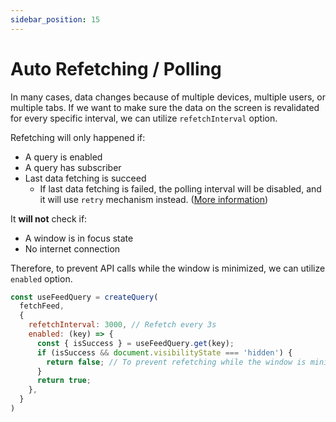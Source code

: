 ```yaml
---
sidebar_position: 15
---
```


# Auto Refetching / Polling

In many cases, data changes because of multiple devices, multiple users, or multiple tabs.
If we want to make sure the data on the screen is revalidated for every specific interval, we can utilize `refetchInterval` option.

Refetching will only happened if:

- A query is enabled
- A query has subscriber
- Last data fetching is succeed
  - If last data fetching is failed, the polling interval will be disabled, and it will use `retry` mechanism instead. ([More information](/docs/query/error-retries))

It **will not** check if:

- A window is in focus state
- No internet connection

Therefore, to prevent API calls while the window is minimized, we can utilize `enabled` option.

```jsx
const useFeedQuery = createQuery(
  fetchFeed,
  {
    refetchInterval: 3000, // Refetch every 3s
    enabled: (key) => {
      const { isSuccess } = useFeedQuery.get(key);
      if (isSuccess && document.visibilityState === 'hidden') {
        return false; // To prevent refetching while the window is minimized or unfocused
      }
      return true;
    },
  }
)
```